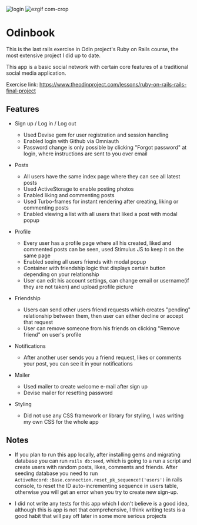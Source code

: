 
![login](https://github.com/99vik/odinbook/assets/106154264/4ac1ec14-cc7c-4f15-84e8-b977dad43bdb)
![ezgif com-crop](https://github.com/99vik/odinbook/assets/106154264/b0e306a5-26f1-4e7f-95ae-1860d589f1bc)

# Odinbook

This is the last rails exercise in Odin project's Ruby on Rails course, the most extensive project I did up to date.

This app is a basic social network with certain core features of a traditional social media application.

Exercise link: https://www.theodinproject.com/lessons/ruby-on-rails-rails-final-project

## Features

- Sign up / Log in / Log out
    - Used Devise gem for user registration and session handling
    - Enabled login with Github via Omniauth
    - Password change is only possible by clicking "Forgot password" at login, where instructions are sent to you over email

- Posts
    - All users have the same index page where they can see all latest posts
    - Used ActiveStorage to enable posting photos
    - Enabled liking and commenting posts
    - Used Turbo-frames for instant rendering after creating, liking or commenting posts
    - Enabled viewing a list with all users that liked a post with modal popup

- Profile
    - Every user has a profile page where all his created, liked and commented posts can be seen, used Stimulus JS to keep it on the same page
    - Enabled seeing all users friends with modal popup
    - Container with friendship logic that displays certain button depending on your relationship
    - User can edit his account settings, can change email or username(if they are not taken) and upload profile picture

- Friendship
    - Users can send other users friend requests which creates "pending" relationship between them, then user can either decline or accept that request
    - User can remove someone from his friends on clicking "Remove friend" on user's profile

- Notifications
    - After another user sends you a friend request, likes or comments your post, you can see it in your notifications 

- Mailer
    - Used mailer to create welcome e-mail after sign up
    - Devise mailer for resetting password

- Styling
    - Did not use any CSS framework or library for styling, I was writing my own CSS for the whole app


## Notes
- If you plan to run this app locally, after installing gems and migrating database you can run `rails db:seed`, which is going to a run a script and create users with random posts, likes, comments and friends. After seeding database you need to run `ActiveRecord::Base.connection.reset_pk_sequence!('users')` in rails console, to reset the ID auto-incrementing sequence in users table, otherwise you will get an error when you try to create new sign-up. 

- I did not write any tests for this app which I don't believe is a good idea, although this is app is not that comprehensive, I think writing tests is a good habit that will pay off later in some more serious projects

